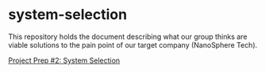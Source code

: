 # system-selection
This repository holds the document describing what our group thinks are viable solutions to the pain point of our target company (NanoSphere Tech).

[Project Prep #2: System Selection](projectprep2-systemselection.pdf) 
